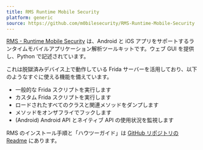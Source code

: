 ```yaml
---
title: RMS Runtime Mobile Security
platform: generic
source: https://github.com/m0bilesecurity/RMS-Runtime-Mobile-Security
---
```


[RMS - Runtime Mobile Security](https://github.com/m0bilesecurity/RMS-Runtime-Mobile-Security "Runtime Mobile Security (RMS)") は、Android と iOS アプリをサポートするランタイムモバイルアプリケーション解析ツールキットです。ウェブ GUI を提供し、Python で記述されています。

これは脱獄済みデバイス上で動作している Frida サーバーを活用しており、以下のようなすぐに使える機能を備えています。

- 一般的な Frida スクリプトを実行します
- カスタム Frida スクリプトを実行します
- ロードされたすべてのクラスと関連メソッドをダンプします
- メソッドをオンザフライでフックします
- (Android) Android API とネイティブ API の使用状況を監視します

RMS のインストール手順と「ハウツーガイド」は [GitHub リポジトリの Readme](https://github.com/m0bilesecurity/RMS-Runtime-Mobile-Security "Github Repo of RMS") にあります。
